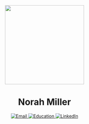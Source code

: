 


<div id="header" align="center">
  <img src="https://1.bp.blogspot.com/-Ya7IAmAhVW8/Xvpltf95L1I/AAAAAAAABS0/-BgPxua8xaEa99D1PmZjELZqbWO6yTM0gCK4BGAsYHg/s612/istockphoto-1222955463-612x612.jpg" width="250"/>
  
  # Norah Miller
 <div id="badges">
    <a href="mailto:norah@purdue.edu">
        <img src="https://img.shields.io/badge/norah@purdue.edu-white?style=for-the-badge&logo=microsoft-outlook&logoColor=lightgrey" alt="Email"/>
    <a href="https://www.purdue.edu/">
        <img src="https://img.shields.io/badge/Purdue University-white?style=for-the-badge&logo=readthedocs&logoColor=lightgrey" alt="Education"/>
    <a href="https://www.linkedin.com/in/norahmiller/">
        <img src="https://img.shields.io/badge/LinkedIn-lightgrey?style=for-the-badge&logo=linkedin&logoColor=white" alt="LinkedIn"/>
    </a>
</div>

</div>




<!--
**norahmiller/norahmiller** is a ✨ _special_ ✨ repository because its `README.md` (this file) appears on your GitHub profile.

Here are some ideas to get you started:

- 🔭 I’m currently working on ...
- 🌱 I’m currently learning ...
- 👯 I’m looking to collaborate on ...
- 🤔 I’m looking for help with ...
- 💬 Ask me about ...
- 📫 How to reach me: ...
- 😄 Pronouns: ...
- ⚡ Fun fact: ...
-->
